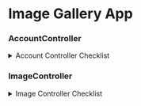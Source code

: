 # Image Gallery App


### AccountController
<details> <summary> Account Controller Checklist </summary>

- [ ] Login (POST)
- [ ] Logout (POST)
- [ ] forgotPassword (POST)
- [ ] updateProfile (POST)
- [ ] viewProfile (GET)
- [ ] changePassword (POST)
- [ ] verifyEmail (GET)

</details>

### ImageController
<details> <summary>Image Controller Checklist</summary>

- [ ] Upload image (POST)
<details> <sammary> Upload Criteria </summary>
	- [ ] compress image
	- [ ] convert image
	- [ ] extract exif data
	- [ ] save pic locally
</details>
</details>

